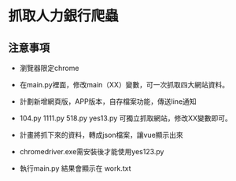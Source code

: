 # 抓取人力銀行爬蟲
## 注意事項
* 瀏覽器限定chrome

* 在main.py裡面，修改main（XX）變數，可一次抓取四大網站資料。

* 計劃新增網頁版，APP版本，自存檔案功能，傳送line通知

* 104.py 1111.py 518.py yes13.py 可獨立抓取網站，修改XX變數即可。
* 計畫將抓下來的資料，轉成json檔案，讓vue顯示出來

* chromedriver.exe需安裝後才能使用yes123.py
* 執行main.py 結果會顯示在 work.txt
  
